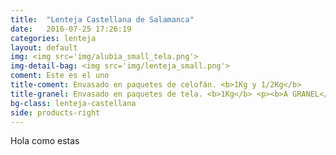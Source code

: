 ```yaml
---
title:  "Lenteja Castellana de Salamanca"
date:   2016-07-25 17:26:19
categories: lenteja
layout: default
img: <img src='img/alubia_small_tela.png'>
img-detail-bag: <img src='img/lenteja_small.png'>
coment: Este es el uno
title-coment: Envasado en paquetes de celofán. <b>1Kg y 1/2Kg</b>
title-granel: Envasado en paquetes de tela. <b>1Kg</b> <p><b>A GRANEL</b><br> Envasado en sacos de <b>5Kg, 10Kg y 25Kg</b> 
bg-class: lenteja-castellana 
side: products-right
---
```


Hola como estas